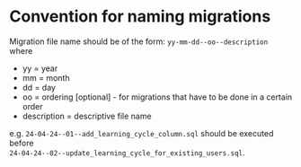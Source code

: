 # Convention for naming migrations

Migration file name should be of the form: `yy-mm-dd--oo--description` where

- yy = year
- mm = month
- dd = day
- oo = ordering [optional] - for migrations that have to be done in a certain order
- description = descriptive file name

e.g. `24-04-24--01--add_learning_cycle_column.sql` should be executed before  
`24-04-24--02--update_learning_cycle_for_existing_users.sql`.  